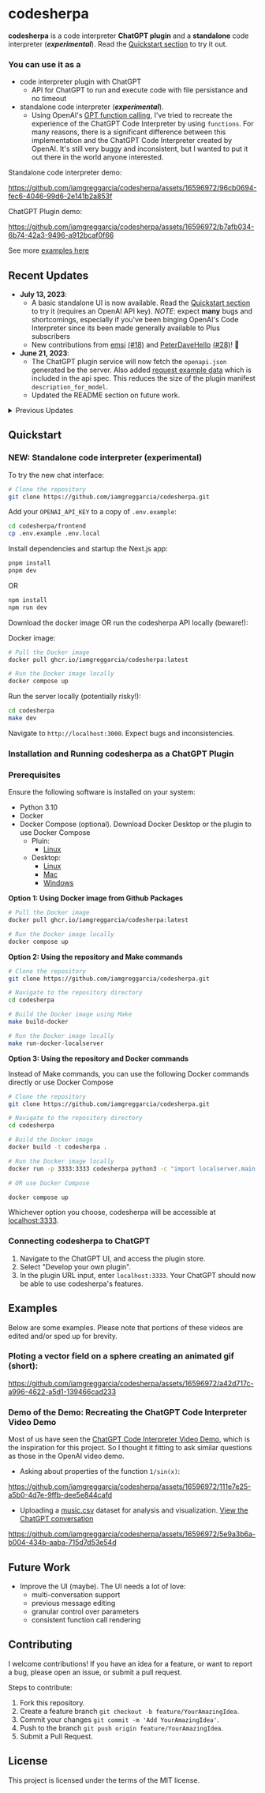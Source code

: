 # codesherpa

**codesherpa** is a code interpreter **ChatGPT plugin** and a **standalone** code interpreter (_**experimental**_). Read the [Quickstart section](#quickstart) to try it out.

### You can use it as a

- code interpreter plugin with ChatGPT
  - API for ChatGPT to run and execute code with file persistance and no timeout 
- standalone code interpreter (_**experimental**_). 
  - Using OpenAI's [GPT function calling](https://platform.openai.com/docs/guides/gpt/function-calling), I've tried to recreate the experience of the ChatGPT Code Interpreter by using `functions`. For many reasons, there is a significant difference between this implementation and the ChatGPT Code Interpreter created by OpenAI. It's still very buggy and inconsistent, but I wanted to put it out there in the world anyone interested.


Standalone code interpreter demo:



https://github.com/iamgreggarcia/codesherpa/assets/16596972/96cb0694-fec6-4046-99d6-2e141b2a853f





ChatGPT Plugin demo:

https://github.com/iamgreggarcia/codesherpa/assets/16596972/b7afb034-6b74-42a3-9496-a912bcaf0f66


See more [examples here](#examples)


## Recent Updates

- **July 13, 2023**: 
  - A basic standalone UI is now available. Read the [Quickstart section](#quickstart) to try it (requires an OpenAI API key). _NOTE_: expect **many** bugs and shortcomings, especially if you've been binging OpenAI's Code Interpreter since its been made generally available to Plus subscribers
  - New contributions from [emsi](https://github.com/emsi) [(#18)]([Title](https://github.com/iamgreggarcia/codesherpa/pull/18)) and [PeterDaveHello](https://github.com/PeterDaveHello) [(#28)](https://github.com/iamgreggarcia/codesherpa/pull/28)! 👏
- **June 21, 2023**: 
    - The ChatGPT plugin service will now fetch the `openapi.json` generated be the server. Also added [request example data](https://fastapi.tiangolo.com/tutorial/schema-extra-example/) which is included in the api spec. This reduces the size of the plugin manifest `description_for_model`.
    - Updated the README section on future work. 
<details>
<summary>Previous Updates</summary>

- **June 18, 2023**: Added `docker-compose.yml`
- **May 31, 2023**: Introduced new file upload interface via `upload.html` and corresponding server endpoint, allowing you to upload files at `localhost:3333/upload` or by telling ChatGPT you want to upload a file or have a file you want to work with: ![upload-demo](https://github.com/iamgreggarcia/codesherpa/assets/16596972/bb1bcadf-7152-44fb-becb-f571094cbf56) Refactored Python code execution using `ast` module for enhanced efficiency. Local server and manifest file updates to support these features. Minor updates to REPL execution, error handling, and code formatting.
- **May 22, 2023**: Refactored README to provide clear and concise instructions for building and running codesherpa.
- **May 20, 2023**: codesherpa now supports multiple programming languages, including Python, C++, and Rust.

</details>

## Quickstart

### NEW: Standalone code interpreter (experimental)

To try the new chat interface:

```bash
# Clone the repository
git clone https://github.com/iamgreggarcia/codesherpa.git
```
Add your `OPENAI_API_KEY` to a copy of `.env.example`:
```bash
cd codesherpa/frontend
cp .env.example .env.local
```

Install dependencies and startup the Next.js app:
```bash
pnpm install
pnpm dev
```
OR

```bash
npm install
npm run dev
```
Download the docker image OR run the codesherpa API locally (beware!):

Docker image:
```bash
# Pull the Docker image
docker pull ghcr.io/iamgreggarcia/codesherpa:latest

# Run the Docker image locally
docker compose up
```

Run the server locally (potentially risky!):
```bash
cd codesherpa
make dev
```

Navigate to `http://localhost:3000`. Expect bugs and inconsistencies.

### Installation and Running codesherpa as a ChatGPT Plugin

### Prerequisites

Ensure the following software is installed on your system:

- Python 3.10
- Docker
- Docker Compose (optional). Download Docker Desktop or the plugin to use Docker Compose
    - Pluin:
      - [Linux](https://docs.docker.com/compose/install/#scenario-two-install-the-compose-plugin)
    - Desktop:
      - [Linux](https://docs.docker.com/desktop/install/linux-install/)
      - [Mac](https://docs.docker.com/desktop/install/mac-install/)
      - [Windows](https://docs.docker.com/desktop/install/windows-install/)


**Option 1: Using Docker image from Github Packages**

```bash
# Pull the Docker image
docker pull ghcr.io/iamgreggarcia/codesherpa:latest

# Run the Docker image locally
docker compose up
```

**Option 2: Using the repository and Make commands**

```bash
# Clone the repository
git clone https://github.com/iamgreggarcia/codesherpa.git

# Navigate to the repository directory
cd codesherpa

# Build the Docker image using Make
make build-docker

# Run the Docker image locally
make run-docker-localserver
```

**Option 3: Using the repository and Docker commands**

Instead of Make commands, you can use the following Docker commands directly or use Docker Compose

```bash
# Clone the repository
git clone https://github.com/iamgreggarcia/codesherpa.git

# Navigate to the repository directory
cd codesherpa

# Build the Docker image
docker build -t codesherpa .

# Run the Docker image locally
docker run -p 3333:3333 codesherpa python3 -c "import localserver.main; localserver.main.start()"

# OR use Docker Compose

docker compose up
```

Whichever option you choose, codesherpa will be accessible at [localhost:3333](http://localhost:3333).

### Connecting codesherpa to ChatGPT

1. Navigate to the ChatGPT UI, and access the plugin store.
2. Select "Develop your own plugin".
3. In the plugin URL input, enter `localhost:3333`. Your ChatGPT should now be able to use codesherpa's features.


## Examples

Below are some examples. Please note that portions of these videos are edited and/or sped up for brevity.

### Ploting a vector field on a sphere creating an animated gif (short):
https://github.com/iamgreggarcia/codesherpa/assets/16596972/a42d717c-a996-4622-a5d1-139466cad233

### Demo of the Demo: Recreating the ChatGPT Code Interpreter Video Demo
Most of us have seen the [ChatGPT Code Interpreter Video Demo](https://openai.com/blog/chatgpt-plugins#code-interpreter), which is the inspiration for this project. So I thought it fitting to ask similar questions as those in the OpenAI video demo.

- Asking about properties of the function `1/sin(x)`:


https://github.com/iamgreggarcia/codesherpa/assets/16596972/111e7e25-a5b0-4d7e-9ffb-dee5e844cafd


- Uploading a [music.csv](https://corgis-edu.github.io/corgis/csv/music/) dataset for analysis and visualization. [View the ChatGPT conversation](https://chat.openai.com/share/ee480269-ee72-4104-a1fa-2f11e881055b)



https://github.com/iamgreggarcia/codesherpa/assets/16596972/5e9a3b6a-b004-434b-aaba-715d7d53e54d


## Future Work
- Improve the UI (maybe). The UI needs a lot of love:
  - multi-conversation support
  - previous message editing
  - granular control over parameters
  - consistent function call rendering

## Contributing

I welcome contributions! If you have an idea for a feature, or want to report a bug, please open an issue, or submit a pull request.

Steps to contribute:

1. Fork this repository.
2. Create a feature branch `git checkout -b feature/YourAmazingIdea`.
3. Commit your changes `git commit -m 'Add YourAmazingIdea'`.
4. Push to the branch `git push origin feature/YourAmazingIdea`.
5. Submit a Pull Request.

## License

This project is licensed under the terms of the MIT license.
